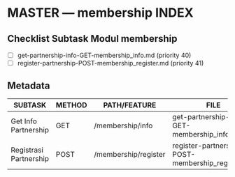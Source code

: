 # MASTER — membership INDEX

## Checklist Subtask Modul membership
- [ ] get-partnership-info-GET-membership_info.md (priority 40)
- [ ] register-partnership-POST-membership_register.md (priority 41)

## Metadata
| SUBTASK | METHOD | PATH/FEATURE | FILE | PRIORITY | DEPENDENCIES |
|---|---|---|---|---:|---|
| Get Info Partnership | GET | /membership/info | get-partnership-info-GET-membership_info.md | 40 | - |
| Registrasi Partnership | POST | /membership/register | register-partnership-POST-membership_register.md | 41 | - |
